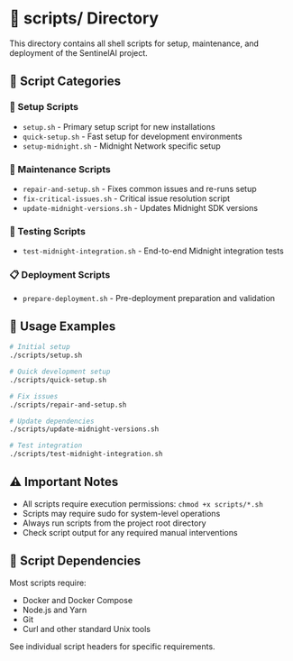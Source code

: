 # 📁 scripts/ Directory

This directory contains all shell scripts for setup, maintenance, and deployment of the SentinelAI project.

## 📂 Script Categories

### 🚀 Setup Scripts
- `setup.sh` - Primary setup script for new installations
- `quick-setup.sh` - Fast setup for development environments
- `setup-midnight.sh` - Midnight Network specific setup

### 🔧 Maintenance Scripts
- `repair-and-setup.sh` - Fixes common issues and re-runs setup
- `fix-critical-issues.sh` - Critical issue resolution script
- `update-midnight-versions.sh` - Updates Midnight SDK versions

### 🧪 Testing Scripts
- `test-midnight-integration.sh` - End-to-end Midnight integration tests

### 📋 Deployment Scripts
- `prepare-deployment.sh` - Pre-deployment preparation and validation

## 🎯 Usage Examples

```bash
# Initial setup
./scripts/setup.sh

# Quick development setup
./scripts/quick-setup.sh

# Fix issues
./scripts/repair-and-setup.sh

# Update dependencies
./scripts/update-midnight-versions.sh

# Test integration
./scripts/test-midnight-integration.sh
```

## ⚠️ Important Notes

- All scripts require execution permissions: `chmod +x scripts/*.sh`
- Scripts may require sudo for system-level operations
- Always run scripts from the project root directory
- Check script output for any required manual interventions

## 🔧 Script Dependencies

Most scripts require:
- Docker and Docker Compose
- Node.js and Yarn
- Git
- Curl and other standard Unix tools

See individual script headers for specific requirements.
